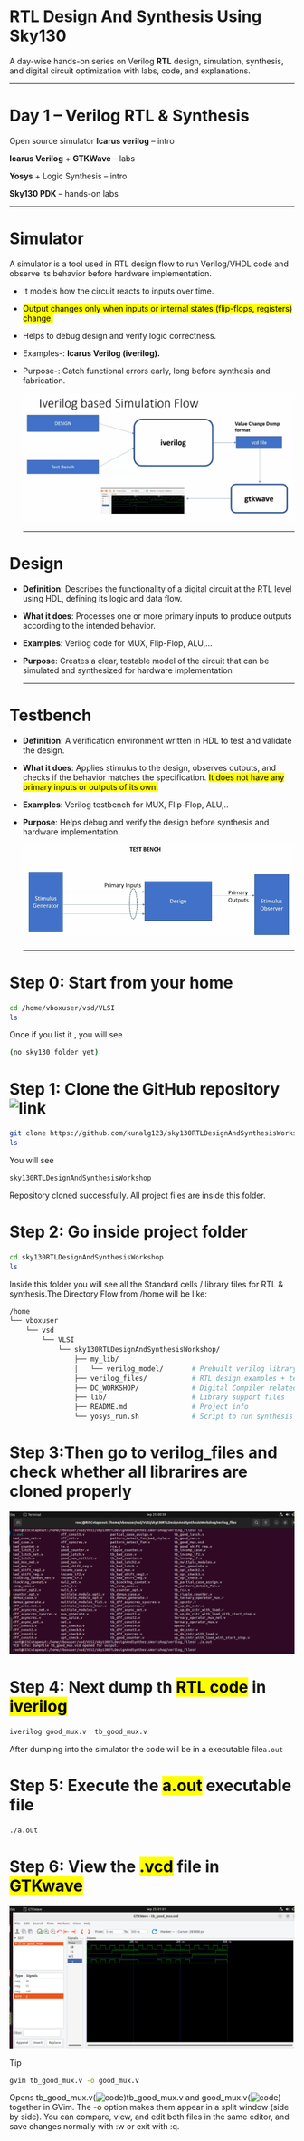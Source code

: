 # RTL Design And Synthesis Using Sky130

A day-wise hands-on series on Verilog **RTL** design, simulation, synthesis, and digital circuit optimization with labs, code, and explanations.

 - - -
 # Day 1 – Verilog RTL & Synthesis

Open source simulator **Icarus verilog** – intro

**Icarus Verilog** + **GTKWave** – labs

**Yosys** + Logic Synthesis – intro

**Sky130 PDK** – hands-on labs

---
# Simulator

A simulator is a tool used in RTL design flow to run Verilog/VHDL code and observe its behavior before hardware implementation.

- It models how the circuit reacts to inputs over time.
- <mark>Output changes only when inputs or internal states (flip-flops, registers) change.</mark>
- Helps to debug design and verify logic correctness.
- Examples-: **Icarus Verilog (iverilog).**
- Purpose-: Catch functional errors early, long before synthesis and fabrication.
  
  ![image](https://github.com/JANADINI/RTL-Design-And-Synthesis-using-Sky130/blob/main/Week_1/Day-1/Photos/Icarus%20verilog%20design%20flow.png)

  ---
# Design

- **Definition**: Describes the functionality of a digital circuit at the RTL level using HDL, defining its logic and data flow.

- **What it does**: Processes one or more primary inputs to produce outputs according to the intended behavior.

- **Examples**: Verilog code for MUX, Flip-Flop, ALU,...

- **Purpose**: Creates a clear, testable model of the circuit that can be simulated and synthesized for hardware implementation
  
  ---
# Testbench

- **Definition**: A verification environment written in HDL to test and validate the design.

- **What it does**: Applies stimulus to the design, observes outputs, and checks if the behavior matches the specification. <mark>It does not have any primary inputs or outputs of its own.</mark>

- **Examples**: Verilog testbench for MUX, Flip-Flop, ALU,..

- **Purpose**: Helps debug and verify the design before synthesis and hardware implementation.

  ![image](https://github.com/JANADINI/RTL-Design-And-Synthesis-using-Sky130/blob/main/Week_1/Day-1/Photos/Testbench.png)

  ---
 # Step 0: Start from your home
 ```bash
cd /home/vboxuser/vsd/VLSI
ls
```
Once if you list it , you will see
```bash
(no sky130 folder yet)
```
# Step 1: Clone the GitHub repository  ![link](https://github.com/kunalg123/sky130RTLDesignAndSynthesisWorkshop.git)
```bash
git clone https://github.com/kunalg123/sky130RTLDesignAndSynthesisWorkshop.git
ls
```
You will see
```bash
sky130RTLDesignAndSynthesisWorkshop
```
Repository cloned successfully. All project files are inside this folder.
# Step 2: Go inside project folder
```bash
cd sky130RTLDesignAndSynthesisWorkshop
ls
```
Inside this folder you will see all the Standard cells / library files for RTL & synthesis.The Directory Flow from /home will be like:
```bash
/home
└── vboxuser
    └── vsd
        └── VLSI
            └── sky130RTLDesignAndSynthesisWorkshop/
                ├── my_lib/
                │   └── verilog_model/       # Prebuilt verilog library (cells, primitives)
                ├── verilog_files/           # RTL design examples + testbenches
                ├── DC_WORKSHOP/             # Digital Compiler related labs
                ├── lib/                     # Library support files
                ├── README.md                # Project info
                └── yosys_run.sh             # Script to run synthesis using Yosys
```
# Step 3:Then go to verilog_files and check whether all librarires are cloned properly

![image](https://github.com/JANADINI/RTL-Design-And-Synthesis-using-Sky130/blob/main/Week_1/Day-1/Photos/code%20dumped%20in%20iverilog(a.out).png)

# Step 4: Next dump th <mark>RTL code</mark> in <mark>iverilog</mark> 
```bash
iverilog good_mux.v  tb_good_mux.v
```
After dumping into the simulator the code will be in a executable file`a.out`
# Step 5: Execute the <mark>a.out</mark> executable file
```bash
./a.out
```
# Step 6: View the <mark>.vcd</mark> file in <mark>GTKwave</mark>

![image](https://github.com/JANADINI/RTL-Design-And-Synthesis-using-Sky130/blob/main/Week_1/Day-1/Photos/Mux%20in%20GTKwave.png)

> [!Tip]
> ```bash
> gvim tb_good_mux.v -o good_mux.v
> ```
>  Opens tb_good_mux.v(![code](https://github.com/JANADINI/RTL-Design-And-Synthesis-using-Sky130/blob/main/Week_1/Day-1/Visualization/))tb_good_mux.v and good_mux.v(![code](https://github.com/JANADINI/RTL-Design-And-Synthesis-using-Sky130/blob/main/Week_1/Day-1/Visualization/RTL%20code%20for%20good_mux.v)) together in GVim. The -o option makes them appear in a split window (side by side). You can compare, view, and edit both files in the same editor, and save changes normally with :w or exit with :q.




